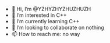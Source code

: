 - 👋 Hi, I’m @YZHYZHYZHUZHUZH
- 👀 I’m interested in C++
- 🌱 I’m currently learning C++
- 💞️ I’m looking to collaborate on nothing
- 📫 How to reach me: no way

<!---
YZHYZHYZHUZHUZH/YZHYZHYZHUZHUZH is a ✨ special ✨ repository because its `README.md` (this file) appears on your GitHub profile.
You can click the Preview link to take a look at your changes.
--->
